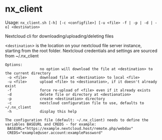 # nx_client

Usage: ```nx_client.sh [-h] [-c <configfile>] [-u <file> -f | -p | -d | -o] <destination>```

Nextcloud cli for downloading/uploading/deleting files

<`destination`> is the location on your nextcloud file server instance, starting from the root folder.
Nextcloud credentials and settings are sourced from ~/.nx_client

``` man
Options:
                no option will download the file at <destination> to the current directory
 -o <file>      download file at <destination> to local <file>
 -u <file>      upload <file> to <destionation>, if it doesn't already exist
 -f             force re-upload of <file> even if it already exists
 -d             delete file or directory at <destionation>
 -p             create <destination> directory
 -c             nextcloud configuration file to use, defaults to ~/.nx_client
 -h             display this help

The configuration file (default: ~/.nx_client) needs to define the variables BASEURL and CREDS - for example:
 BASEURL="https://example.nextcloud.host/remote.php/webdav"
 CREDS="example@user.account:examplePassword"
```
